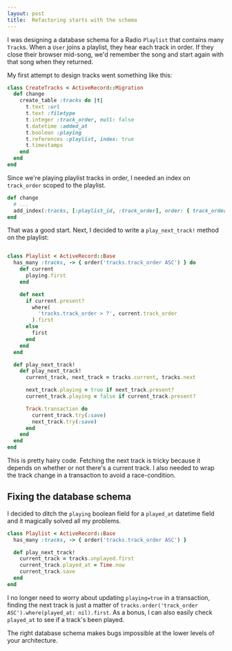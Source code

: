 ```yaml
---
layout: post
title:  Refactoring starts with the schema
---
```


I was designing a database schema for a Radio `Playlist` that contains many
`Track`s. When a `User` joins a playlist, they hear each track in order. If
they close their browser mid-song, we'd remember the song and start again with
that song when they returned.

My first attempt to design tracks went something like this:

```ruby db/migrate/20140217211534_create_tracks.rb
class CreateTracks < ActiveRecord::Migration
  def change
    create_table :tracks do |t|
      t.text :url
      t.text :filetype
      t.integer :track_order, null: false
      t.datetime :added_at
      t.boolean :playing
      t.references :playlist, index: true
      t.timestamps
    end
  end
end
```

Since we're playing playlist tracks in order, I needed an index on
`track_order` scoped to the playlist.

```ruby db/migrate/20140217211534_create_tracks.rb#index
def change
  # ...
  add_index(:tracks, [:playlist_id, :track_order], order: { track_order: :asc })
end
```

That was a good start. Next, I decided to write a `play_next_track!` method on
the playlist:

```ruby app/models/playlist.rb

class Playlist < ActiveRecord::Base
  has_many :tracks, -> { order('tracks.track_order ASC') } do
    def current
      playing.first
    end

    def next
      if current.present?
        where(
          'tracks.track_order > ?', current.track_order
        ).first
      else
        first
      end
    end
  end

  def play_next_track!
    def play_next_track!
      current_track, next_track = tracks.current, tracks.next

      next_track.playing = true if next_track.present?
      current_track.playing = false if current_track.present?

      Track.transaction do
        current_track.try(:save)
        next_track.try(:save)
      end
    end
  end
end
```

This is pretty hairy code. Fetching the next track is tricky because it
depends on whether or not there's a current track. I also needed to wrap the
track change in a transaction to avoid a race-condition.

## Fixing the database schema

I decided to ditch the `playing` boolean field for a `played_at` datetime field
and it magically solved all my problems.

```ruby
class Playlist < ActiveRecord::Base
  has_many :tracks, -> { order('tracks.track_order ASC') }

  def play_next_track!
    current_track = tracks.unplayed.first
    current_track.played_at = Time.now
    current_track.save
  end
end
```

I no longer need to worry about updating `playing=true` in a transaction,
finding the next track is just a matter of
`tracks.order('track_order ASC').where(played_at: nil).first`. As a bonus, I
can also easily check `played_at` to see if a track's been played.

The right database schema makes bugs impossible at the lower levels of your
architecture.
